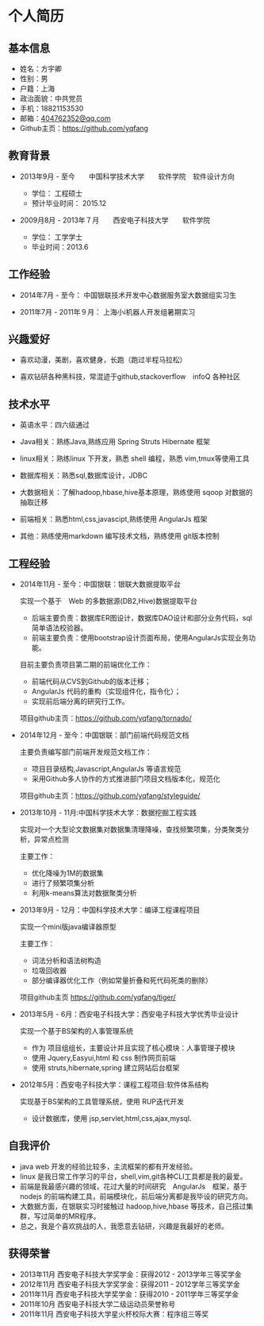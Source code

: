 个人简历
========

## 基本信息

- 姓名：方宇卿
- 性别：男
- 户籍：上海
- 政治面貌：中共党员
- 手机：18821153530
- 邮箱：404762352@qq.com
- Github主页：https://github.com/yqfang
 
## 教育背景

- 2013年9月 - 至今　　中国科学技术大学　　软件学院　软件设计方向

    - 学位：  工程硕士
    - 预计毕业时间： 2015.12
 
- 2009月8月 - 2013年７月　　西安电子科技大学　　软件学院

    - 学位：   工学学士
    - 毕业时间：2013.6

## 工作经验

- 2014年7月 - 至今： 中国银联技术开发中心数据服务室大数据组实习生

- 2011年7月 - 2011年９月： 上海小i机器人开发组暑期实习

## 兴趣爱好

- 喜欢动漫，美剧，喜欢健身，长跑（跑过半程马拉松）

- 喜欢钻研各种黑科技，常混迹于github,stackoverflow　infoQ 各种社区

## 技术水平

- 英语水平：四六级通过

- Java相关：熟练Java,熟练应用 Spring Struts Hibernate 框架

- linux相关：熟练linux 下开发，熟悉 shell 编程，熟悉 vim,tmux等使用工具

- 数据库相关：熟悉sql,数据库设计，JDBC

- 大数据相关：了解hadoop,hbase,hive基本原理，熟练使用 sqoop 对数据的抽取迁移

- 前端相关：熟悉html,css,javascipt,熟练使用 AngularJs 框架

- 其他：熟练使用markdown 编写技术文档，熟练使用 git版本控制

## 工程经验

- 2014年11月 - 至今：中国银联：银联大数据提取平台

    实现一个基于　Web 的多数据源(DB2,Hive)数据提取平台

    - 后端主要负责：数据库ER图设计，数据库DAO设计和部分业务代码，sql简单语法校验器。
    - 前端主要负责：使用bootstrap设计页面布局，使用AngularJs实现业务功能。

    目前主要负责项目第二期的前端优化工作：

    - 前端代码从CVS到Github的版本迁移；
    - AngularJs 代码的重构（实现组件化，指令化）；
    - 实现前后端分离的研究行工作。

    项目github主页：https://github.com/yqfang/tornado/

- 2014年12月 - 至今：中国银联：部门前端代码规范文档

    主要负责编写部门前端开发规范文档工作：

    - 项目目录结构,Javascript,AngularJs 等语言规范
    - 采用Github多人协作的方式推进部门项目文档版本化，规范化

    项目github主页：https://github.com/yqfang/styleguide/

- 2013年10月 - 11月:中国科学技术大学：数据挖掘工程实践

    实现对一个大型论文数据集对数据集清理降噪，查找频繁项集，分类聚类分析，异常点检测

    主要工作：

    - 优化降噪为1M的数据集
    - 进行了频繁项集分析
    - 利用k-means算法对数据聚类分析

- 2013年9月 - 12月：中国科学技术大学：编译工程课程项目

    实现一个mini版java编译器原型

    主要工作：
    
    - 词法分析和语法树构造
    - 垃圾回收器
    - 部分编译器优化工作（例如常量折叠和死代码死类的删除）

    项目github主页 https://github.com/yqfang/tiger/

- 2013年5月 - 6月：西安电子科技大学：西安电子科技大学优秀毕业设计 

    实现一个基于BS架构的人事管理系统

    - 作为 项目组组长，主要设计并且实现了核心模块：人事管理子模块
    - 使用 Jquery,Easyui,html 和 css 制作网页前端
    - 使用 struts,hibernate,spring 建立网站后台框架

- 2012年5月：西安电子科技大学：课程工程项目:软件体系结构

    实现基于BS架构的工具管理系统，使用 RUP迭代开发

    - 设计数据库，使用 jsp,servlet,html,css,ajax,mysql.





## 自我评价

- java web 开发的经验比较多，主流框架的都有开发经验。
- linux 是我日常工作学习的平台，shell,vim,git各种CLI工具都是我的最爱。
- 前端是我最感兴趣的领域，花过大量的时间研究　AngularJs　框架，基于
nodejs 的前端构建工具，前端模块化，前后端分离都是我毕设的研究方向。
- 大数据方面，在银联实习时接触过 hadoop,hive,hbase 等技术，自己搭过集群，写过简单的MR程序。
- 总之，我是个喜欢挑战的人，我愿意去钻研，兴趣是我最好的老师。

## 获得荣誉

- 2013年11月  西安电子科技大学奖学金：获得2012 - 2013学年三等奖学金
- 2012年11月  西安电子科技大学奖学金：获得2011 - 2012学年三等奖学金
- 2011年11月  西安电子科技大学奖学金：获得2010 - 2011学年三等奖学金
- 2011年10月  西安电子科技大学二级运动员荣誉称号
- 2011年11月  西安电子科技大学星火杯校际大赛：程序组三等奖